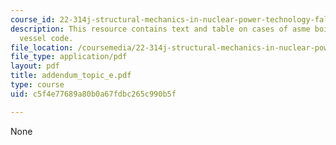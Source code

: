 ```yaml
---
course_id: 22-314j-structural-mechanics-in-nuclear-power-technology-fall-2006
description: This resource contains text and table on cases of asme boiler and pressure
  vessel code.
file_location: /coursemedia/22-314j-structural-mechanics-in-nuclear-power-technology-fall-2006/c5f4e77689a80b0a67fdbc265c990b5f_addendum_topic_e.pdf
file_type: application/pdf
layout: pdf
title: addendum_topic_e.pdf
type: course
uid: c5f4e77689a80b0a67fdbc265c990b5f

---
```

None